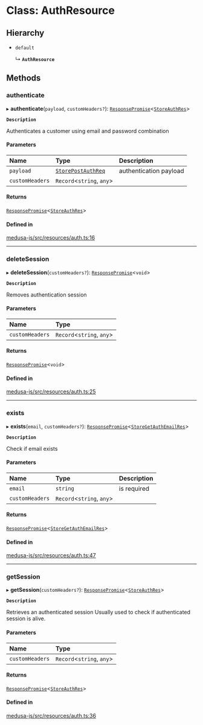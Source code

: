 # Class: AuthResource

## Hierarchy

- `default`

  ↳ **`AuthResource`**

## Methods

### authenticate

▸ **authenticate**(`payload`, `customHeaders?`): [`ResponsePromise`](../modules/internal.md#responsepromise)<[`StoreAuthRes`](../modules/internal-34.md#storeauthres)\>

**`Description`**

Authenticates a customer using email and password combination

#### Parameters

| Name | Type | Description |
| :------ | :------ | :------ |
| `payload` | [`StorePostAuthReq`](internal-34.StorePostAuthReq.md) | authentication payload |
| `customHeaders` | `Record`<`string`, `any`\> |  |

#### Returns

[`ResponsePromise`](../modules/internal.md#responsepromise)<[`StoreAuthRes`](../modules/internal-34.md#storeauthres)\>

#### Defined in

[medusa-js/src/resources/auth.ts:16](https://github.com/medusajs/medusa/blob/29135c051/packages/medusa-js/src/resources/auth.ts#L16)

___

### deleteSession

▸ **deleteSession**(`customHeaders?`): [`ResponsePromise`](../modules/internal.md#responsepromise)<`void`\>

**`Description`**

Removes authentication session

#### Parameters

| Name | Type |
| :------ | :------ |
| `customHeaders` | `Record`<`string`, `any`\> |

#### Returns

[`ResponsePromise`](../modules/internal.md#responsepromise)<`void`\>

#### Defined in

[medusa-js/src/resources/auth.ts:25](https://github.com/medusajs/medusa/blob/29135c051/packages/medusa-js/src/resources/auth.ts#L25)

___

### exists

▸ **exists**(`email`, `customHeaders?`): [`ResponsePromise`](../modules/internal.md#responsepromise)<[`StoreGetAuthEmailRes`](../modules/internal-34.md#storegetauthemailres)\>

**`Description`**

Check if email exists

#### Parameters

| Name | Type | Description |
| :------ | :------ | :------ |
| `email` | `string` | is required |
| `customHeaders` | `Record`<`string`, `any`\> |  |

#### Returns

[`ResponsePromise`](../modules/internal.md#responsepromise)<[`StoreGetAuthEmailRes`](../modules/internal-34.md#storegetauthemailres)\>

#### Defined in

[medusa-js/src/resources/auth.ts:47](https://github.com/medusajs/medusa/blob/29135c051/packages/medusa-js/src/resources/auth.ts#L47)

___

### getSession

▸ **getSession**(`customHeaders?`): [`ResponsePromise`](../modules/internal.md#responsepromise)<[`StoreAuthRes`](../modules/internal-34.md#storeauthres)\>

**`Description`**

Retrieves an authenticated session
Usually used to check if authenticated session is alive.

#### Parameters

| Name | Type |
| :------ | :------ |
| `customHeaders` | `Record`<`string`, `any`\> |

#### Returns

[`ResponsePromise`](../modules/internal.md#responsepromise)<[`StoreAuthRes`](../modules/internal-34.md#storeauthres)\>

#### Defined in

[medusa-js/src/resources/auth.ts:36](https://github.com/medusajs/medusa/blob/29135c051/packages/medusa-js/src/resources/auth.ts#L36)

